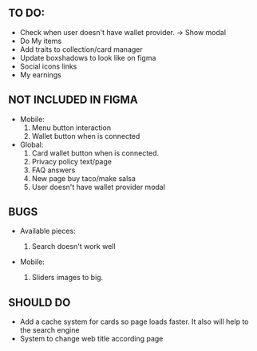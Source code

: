 ## TO DO:
- Check when user doesn't have wallet provider. -> Show modal
- Do My items 
- Add traits to collection/card manager
- Update boxshadows to look like on figma
- Social icons links
- My earnings

## NOT INCLUDED IN FIGMA
- Mobile:
    1. Menu button interaction
    2. Wallet button when is connected
- Global:
    1. Card wallet button when is connected.
    2. Privacy policy text/page
    3. FAQ answers
    4. New page buy taco/make salsa
    5. User doesn't have wallet provider modal

## BUGS
- Available pieces:
    1. Search doesn't work well

- Mobile:
    1. Sliders images to big.


## SHOULD DO
- Add a cache system for cards so page loads faster. It also will help to the search engine
- System to change web title according page